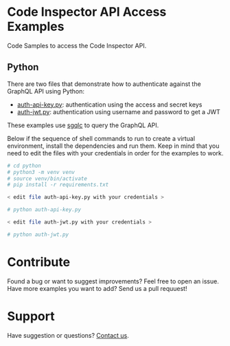 # Code Inspector API Access Examples

Code Samples to access the Code Inspector API.

## Python

There are two files that demonstrate how to authenticate
against the GraphQL API using Python:

 * [auth-api-key.py](auth-api-key.py): authentication using the access and secret keys
 * [auth-jwt.py](auth-jwt.py): authentication using username and password to get a JWT

These examples use [sgqlc](https://github.com/profusion/sgqlc) to query
the GraphQL API.

Below if the sequence of shell commands to run to create a virtual environment,
install the dependencies and run them. Keep in mind that you need to edit the 
files with your credentials in order for the examples to work.

```bash 
# cd python
# python3 -m venv venv
# source venv/bin/activate
# pip install -r requirements.txt

< edit file auth-api-key.py with your credentials >

# python auth-api-key.py

< edit file auth-jwt.py with your credentials >

# python auth-jwt.py

```

# Contribute

Found a bug or want to suggest improvements? Feel free to open an issue.
Have more examples you want to add? Send us a pull requuest!

# Support

Have suggestion or questions? [Contact us](https://www.code-inspector.com/contact).